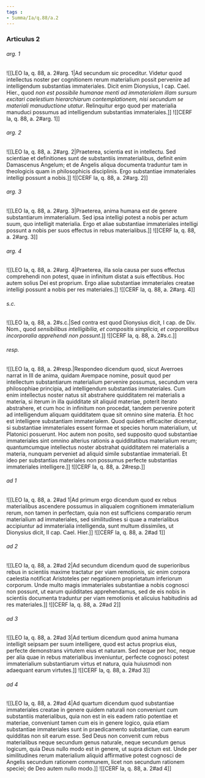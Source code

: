 ```yaml
---
tags : 
- Summa/Ia/q.88/a.2
---
```


### Articulus 2

###### arg. 1
![[LEO Ia, q. 88, a. 2#arg. 1|Ad secundum sic proceditur. Videtur quod intellectus noster per cognitionem rerum materialium possit pervenire ad intelligendum substantias immateriales. Dicit enim Dionysius, I cap. Cael. Hier., quod *non est possibile humanae menti ad immaterialem illam sursum excitari caelestium hierarchiarum contemplationem, nisi secundum se materiali manuductione utatur*. Relinquitur ergo quod per materialia manuduci possumus ad intelligendum substantias immateriales.]]
![[CERF Ia, q. 88, a. 2#arg. 1]]

###### arg. 2
![[LEO Ia, q. 88, a. 2#arg. 2|Praeterea, scientia est in intellectu. Sed scientiae et definitiones sunt de substantiis immaterialibus, definit enim Damascenus Angelum; et de Angelis aliqua documenta traduntur tam in theologicis quam in philosophicis disciplinis. Ergo substantiae immateriales intelligi possunt a nobis.]]
![[CERF Ia, q. 88, a. 2#arg. 2]]

###### arg. 3
![[LEO Ia, q. 88, a. 2#arg. 3|Praeterea, anima humana est de genere substantiarum immaterialium. Sed ipsa intelligi potest a nobis per actum suum, quo intelligit materialia. Ergo et aliae substantiae immateriales intelligi possunt a nobis per suos effectus in rebus materialibus.]]
![[CERF Ia, q. 88, a. 2#arg. 3]]

###### arg. 4
![[LEO Ia, q. 88, a. 2#arg. 4|Praeterea, illa sola causa per suos effectus comprehendi non potest, quae in infinitum distat a suis effectibus. Hoc autem solius Dei est proprium. Ergo aliae substantiae immateriales creatae intelligi possunt a nobis per res materiales.]]
![[CERF Ia, q. 88, a. 2#arg. 4]]

###### s.c.
![[LEO Ia, q. 88, a. 2#s.c.|Sed contra est quod Dionysius dicit, I cap. de Div. Nom., quod *sensibilibus intelligibilia, et compositis simplicia, et corporalibus incorporalia apprehendi non possunt*.]]
![[CERF Ia, q. 88, a. 2#s.c.]]

###### resp.
![[LEO Ia, q. 88, a. 2#resp.|Respondeo dicendum quod, sicut Averroes narrat in III de anima, quidam Avempace nomine, posuit quod per intellectum substantiarum materialium pervenire possumus, secundum vera philosophiae principia, ad intelligendum substantias immateriales. Cum enim intellectus noster natus sit abstrahere quidditatem rei materialis a materia, si iterum in illa quidditate sit aliquid materiae, poterit iterato abstrahere, et cum hoc in infinitum non procedat, tandem pervenire poterit ad intelligendum aliquam quidditatem quae sit omnino sine materia. Et hoc est intelligere substantiam immaterialem. Quod quidem efficaciter diceretur, si substantiae immateriales essent formae et species horum materialium, ut Platonici posuerunt. Hoc autem non posito, sed supposito quod substantiae immateriales sint omnino alterius rationis a quidditatibus materialium rerum; quantumcumque intellectus noster abstrahat quidditatem rei materialis a materia, nunquam perveniet ad aliquid simile substantiae immateriali. Et ideo per substantias materiales non possumus perfecte substantias immateriales intelligere.]]
![[CERF Ia, q. 88, a. 2#resp.]]

###### ad 1
![[LEO Ia, q. 88, a. 2#ad 1|Ad primum ergo dicendum quod ex rebus materialibus ascendere possumus in aliqualem cognitionem immaterialium rerum, non tamen in perfectam, quia non est sufficiens comparatio rerum materialium ad immateriales, sed similitudines si quae a materialibus accipiuntur ad immaterialia intelligenda, sunt multum dissimiles, ut Dionysius dicit, II cap. Cael. Hier.]]
![[CERF Ia, q. 88, a. 2#ad 1]]

###### ad 2
![[LEO Ia, q. 88, a. 2#ad 2|Ad secundum dicendum quod de superioribus rebus in scientiis maxime tractatur per viam remotionis, sic enim corpora caelestia notificat Aristoteles per negationem proprietatum inferiorum corporum. Unde multo magis immateriales substantiae a nobis cognosci non possunt, ut earum quidditates apprehendamus, sed de eis nobis in scientiis documenta traduntur per viam remotionis et alicuius habitudinis ad res materiales.]]
![[CERF Ia, q. 88, a. 2#ad 2]]

###### ad 3
![[LEO Ia, q. 88, a. 2#ad 3|Ad tertium dicendum quod anima humana intelligit seipsam per suum intelligere, quod est actus proprius eius, perfecte demonstrans virtutem eius et naturam. Sed neque per hoc, neque per alia quae in rebus materialibus inveniuntur, perfecte cognosci potest immaterialium substantiarum virtus et natura, quia huiusmodi non adaequant earum virtutes.]]
![[CERF Ia, q. 88, a. 2#ad 3]]

###### ad 4
![[LEO Ia, q. 88, a. 2#ad 4|Ad quartum dicendum quod substantiae immateriales creatae in genere quidem naturali non conveniunt cum substantiis materialibus, quia non est in eis eadem ratio potentiae et materiae, conveniunt tamen cum eis in genere logico, quia etiam substantiae immateriales sunt in praedicamento substantiae, cum earum quidditas non sit earum esse. Sed Deus non convenit cum rebus materialibus neque secundum genus naturale, neque secundum genus logicum, quia Deus nullo modo est in genere, ut supra dictum est. Unde per similitudines rerum materialium aliquid affirmative potest cognosci de Angelis secundum rationem communem, licet non secundum rationem speciei; de Deo autem nullo modo.]]
![[CERF Ia, q. 88, a. 2#ad 4]]

